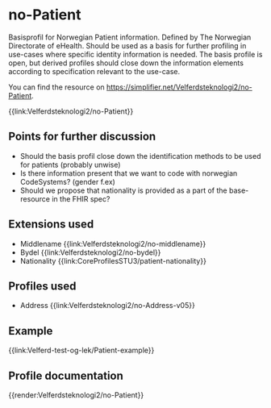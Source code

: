 # no-Patient

Basisprofil for Norwegian Patient information. Defined by The Norwegian Directorate of eHealth. Should be used as a basis for further profiling in use-cases where specific identity information is needed. The basis profile is open, but derived profiles should close down the information elements according to specification relevant to the use-case.

You can find the resource on <https://simplifier.net/Velferdsteknologi2/no-Patient>. 

{{link:Velferdsteknologi2/no-Patient}}

## Points for further discussion
- Should the basis profil close down the identification methods to be used for patients (probably unwise)
- Is there information present that we want to code with norwegian CodeSystems? (gender f.ex)
- Should we propose that nationality is provided as a part of the base-resource in the FHIR spec?

## Extensions used

- Middlename {{link:Velferdsteknologi2/no-middlename}}
- Bydel {{link:Velferdsteknologi2/no-bydel}}
- Nationality {{link:CoreProfilesSTU3/patient-nationality}}

## Profiles used

- Address {{link:Velferdsteknologi2/no-Address-v05}}

## Example

{{link:Velferd-test-og-lek/Patient-example}}

## Profile documentation
{{render:Velferdsteknologi2/no-Patient}}

